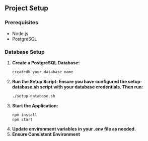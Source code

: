 ## Project Setup

### Prerequisites

- Node.js
- PostgreSQL

### Database Setup

1. **Create a PostgreSQL Database:**
   ```bash
   createdb your_database_name
   ```
2. **Run the Setup Script: Ensure you have configured the setup-database.sh script with your database credentials. Then run:**
   ```bash
   ./setup-database.sh
   ```
3. **Start the Application:**
   ```bash
   npm install
   npm start
   ```
4. **Update environment variables in your .env file as needed.**
5. **Ensure Consistent Environment**
